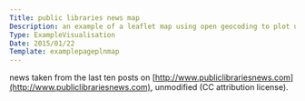 ```yaml
---
Title: public libraries news map
Description: an example of a leaflet map using open geocoding to plot uk local library news stories.
Type: ExampleVisualisation
Date: 2015/01/22
Template: examplepageplnmap
---
```


news taken from the last ten posts on [http://www.publiclibrariesnews.com](http://www.publiclibrariesnews.com), unmodified (CC attribution license).